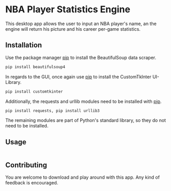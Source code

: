 # NBA Player Statistics Engine

This desktop app allows the user to input an NBA player's name, an the engine will return his picture and his career per-game statistics.

## Installation

Use the package manager [pip](https://pip.pypa.io/en/stable/) to install the BeautifulSoup data scraper.

```bash
pip install beautifulsoup4
```

In regards to the GUI, once again use [pip](https://pip.pypa.io/en/stable/) to install the CustomTkInter UI-Library.

```bash
pip install customtkinter
```

Additionally, the requests and urllib modules need to be installed with [pip](https://pip.pypa.io/en/stable/).
```bash
pip install requests, pip install urllib3
```


The remaining modules are part of Python's standard library, so they do not need to be installed.

## Usage

```

```

## Contributing

You are welcome to download and play around with this app. Any kind of feedback is encouraged.
